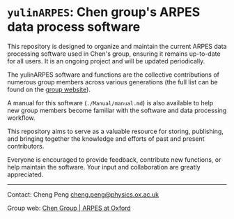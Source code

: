 # `yulinARPES`: Chen group's ARPES data process software

This repository is designed to organize and maintain the current ARPES data processing software used in Chen's group, ensuring it remains up-to-date for all users. It is an ongoing project and will be updated periodically.

The yulinARPES software and functions are the collective contributions of numerous group members across various generations (the full list can be found on the [group website](http://www.arpes.org.uk/People.html)).

A manual for this software (`./Manual/manual.md`) is also available to help new group members become familiar with the software and data processing workflow.

This repository aims to serve as a valuable resource for storing, publishing, and bringing together the knowledge and efforts of past and present contributors.

Everyone is encouraged to provide feedback, contribute new functions, or help maintain the software. Your input and collaboration are greatly appreciated.


---
Contact: Cheng Peng <cheng.peng@physics.ox.ac.uk>

Group web: [Chen Group | ARPES at Oxford](http://www.arpes.org.uk)